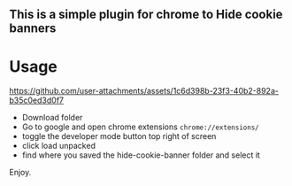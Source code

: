 ## This is a simple plugin for chrome to Hide cookie banners

# Usage
https://github.com/user-attachments/assets/1c6d398b-23f3-40b2-892a-b35c0ed3d0f7

- Download folder
- Go to google and open chrome extensions ` chrome://extensions/ `
- toggle the developer mode button top right of screen
- click load unpacked
- find where you saved the hide-cookie-banner folder and select it

Enjoy.
  
